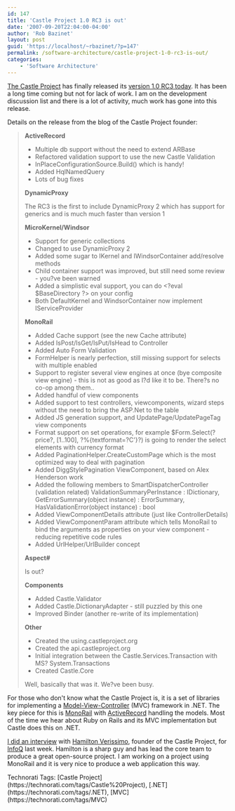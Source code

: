 ```yaml
---
id: 147
title: 'Castle Project 1.0 RC3 is out'
date: '2007-09-20T22:04:00-04:00'
author: 'Rob Bazinet'
layout: post
guid: 'https://localhost/~rbazinet/?p=147'
permalink: /software-architecture/castle-project-1-0-rc3-is-out/
categories:
    - 'Software Architecture'
---
```


[The Castle Project](https://castleproject.org/) has finally released its [version 1.0 RC3 today](https://castleproject.org/castle/download.html). It has been a long time coming but not for lack of work. I am on the development discussion list and there is a lot of activity, much work has gone into this release.

Details on the release from the blog of the Castle Project founder:

> **ActiveRecord**
> 
> - Multiple db support without the need to extend ARBase
> - Refactored validation support to use the new Castle Validation
> - InPlaceConfigurationSource.Build() which is handy!
> - Added HqlNamedQuery
> - Lots of bug fixes
> 
> **DynamicProxy**
> 
> The RC3 is the first to include DynamicProxy 2 which has support for generics and is much much faster than version 1
> 
> **MicroKernel/Windsor**
> 
> - Support for generic collections
> - Changed to use DynamicProxy 2
> - Added some sugar to IKernel and IWindsorContainer add/resolve methods
> - Child container support was improved, but still need some review - you?ve been warned
> - Added a simplistic eval support, you can do &lt;?eval $BaseDirectory ?&gt; on your config
> - Both DefaultKernel and WindsorContainer now implement IServiceProvider
> 
> **MonoRail**
> 
> - Added Cache support (see the new Cache attribute)
> - Added IsPost/IsGet/IsPut/IsHead to Controller
> - Added Auto Form Validation
> - FormHelper is nearly perfection, still missing support for selects with multiple enabled
> - Support to register several view engines at once (bye composite view engine) - this is not as good as I?d like it to be. There?s no co-op among them..
> - Added handful of view components
> - Added support to test controllers, viewcomponents, wizard steps without the need to bring the ASP.Net to the table
> - Added JS generation support, and UpdatePage/UpdatePageTag view components
> - Format support on set operations, for example $Form.Select(?price?, \[1..100\], ?%{textformat=?C'}?) is going to render the select elements with currency format
> - Added PaginationHelper.CreateCustomPage which is the most optimized way to deal with pagination
> - Added DiggStylePagination ViewComponent, based on Alex Henderson work
> - Added the following members to SmartDispatcherController (validation related) ValidationSummaryPerInstance : IDictionary, GetErrorSummary(object instance) : ErrorSummary, HasValidationError(object instance) : bool
> - Added ViewComponentDetails attribute (just like ControllerDetails)
> - Added ViewComponentParam attribute which tells MonoRail to bind the arguments as properties on your view component - reducing repetitive code rules
> - Added UrlHelper/UrlBuilder concept
> 
> **Aspect#**
> 
> Is out?
> 
> **Components**
> 
> - Added Castle.Validator
> - Added Castle.DictionaryAdapter - still puzzled by this one
> - Improved Binder (another re-write of its implementation)
> 
> **Other**
> 
> - Created the using.castleproject.org
> - Created the api.castleproject.org
> - Initial integration between the Castle.Services.Transaction with MS? System.Transactions
> - Created Castle.Core
> 
> Well, basically that was it. We?ve been busy.

For those who don't know what the Castle Project is, it is a set of libraries for implementing a [Model-View-Controller](https://en.wikipedia.org/wiki/Model-view-controller) (MVC) framework in .NET. The key piece for this is [MonoRail](https://castleproject.org/monorail/index.html) with [ActiveRecord](https://castleproject.org/activerecord/index.html) handling the models. Most of the time we hear about Ruby on Rails and its MVC implementation but Castle does this on .NET.

[I did an interview](https://www.infoq.com/news/2007/09/castleproject) with [Hamilton Verissimo](https://hammett.castleproject.org/), founder of the Castle Project, for [InfoQ](https://www.infoq.com) last week. Hamilton is a sharp guy and has lead the core team to produce a great open-source project. I am working on a project using MonoRail and it is very nice to produce a web application this way.

<div class="wlWriterSmartContent" style="display:inline;margin:0;padding:0;">Technorati Tags: [Castle Project](https://technorati.com/tags/Castle%20Project), [.NET](https://technorati.com/tags/.NET), [MVC](https://technorati.com/tags/MVC)</div>